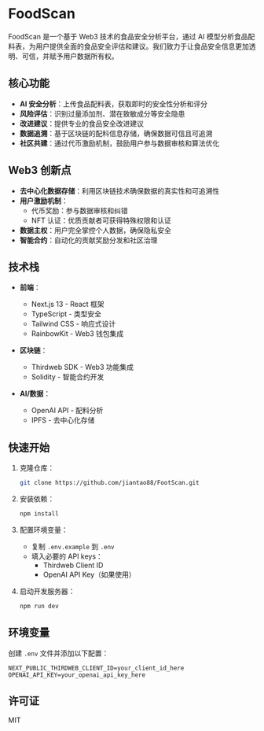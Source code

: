 # FoodScan

FoodScan 是一个基于 Web3 技术的食品安全分析平台，通过 AI 模型分析食品配料表，为用户提供全面的食品安全评估和建议。我们致力于让食品安全信息更加透明、可信，并赋予用户数据所有权。

## 核心功能

- **AI 安全分析**：上传食品配料表，获取即时的安全性分析和评分
- **风险评估**：识别过量添加剂、潜在致敏成分等安全隐患
- **改进建议**：提供专业的食品安全改进建议
- **数据追溯**：基于区块链的配料信息存储，确保数据可信且可追溯
- **社区共建**：通过代币激励机制，鼓励用户参与数据审核和算法优化

## Web3 创新点

- **去中心化数据存储**：利用区块链技术确保数据的真实性和可追溯性
- **用户激励机制**：
  - 代币奖励：参与数据审核和纠错
  - NFT 认证：优质贡献者可获得特殊权限和认证
- **数据主权**：用户完全掌控个人数据，确保隐私安全
- **智能合约**：自动化的贡献奖励分发和社区治理

## 技术栈

- **前端**：
  - Next.js 13 - React 框架
  - TypeScript - 类型安全
  - Tailwind CSS - 响应式设计
  - RainbowKit - Web3 钱包集成
  
- **区块链**：
  - Thirdweb SDK - Web3 功能集成
  - Solidity - 智能合约开发
  
- **AI/数据**：
  - OpenAI API - 配料分析
  - IPFS - 去中心化存储

## 快速开始

1. 克隆仓库：
   ```bash
   git clone https://github.com/jiantao88/FootScan.git
   ```

2. 安装依赖：
   ```bash
   npm install
   ```

3. 配置环境变量：
   - 复制 `.env.example` 到 `.env`
   - 填入必要的 API keys：
     - Thirdweb Client ID
     - OpenAI API Key（如果使用）

4. 启动开发服务器：
   ```bash
   npm run dev
   ```

## 环境变量

创建 `.env` 文件并添加以下配置：

```
NEXT_PUBLIC_THIRDWEB_CLIENT_ID=your_client_id_here
OPENAI_API_KEY=your_openai_api_key_here
```

## 许可证

MIT
